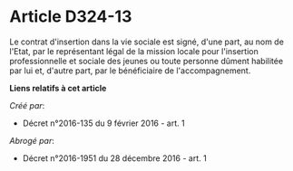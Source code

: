 # Article D324-13

Le contrat d'insertion dans la vie sociale est signé, d'une part, au nom de l'Etat, par le représentant légal de la mission
locale pour l'insertion professionnelle et sociale des jeunes ou toute personne dûment habilitée par lui et, d'autre part,
par le bénéficiaire de l'accompagnement.

**Liens relatifs à cet article**

_Créé par_:

  - Décret n°2016-135 du 9 février 2016 - art. 1

_Abrogé par_:

  - Décret n°2016-1951 du 28 décembre 2016 - art. 1
